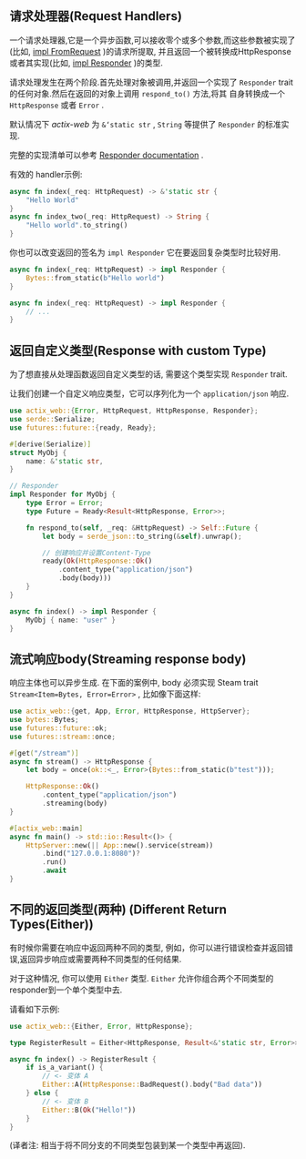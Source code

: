 ## 请求处理器(Request Handlers)
一个请求处理器,它是一个异步函数,可以接收零个或多个参数,而这些参数被实现了(比如, [impl FromRequest](https://docs.rs/actix-web/3/actix_web/trait.FromRequest.html) )的请求所提取,
并且返回一个被转换成HttpResponse或者其实现(比如, [impl Responder](https://docs.rs/actix-web/3/actix_web/trait.Responder.html) )的类型.

请求处理发生在两个阶段.首先处理对象被调用,并返回一个实现了 `Responder` trait的任何对象.然后在返回的对象上调用 `respond_to()` 方法,将其
自身转换成一个 `HttpResponse` 或者 `Error` .

默认情况下 _actix-web_ 为 `&‘static str` , `String` 等提供了 `Responder` 的标准实现.

完整的实现清单可以参考 [Responder documentation](https://docs.rs/actix-web/3/actix_web/trait.Responder.html#foreign-impls) .

有效的 handler示例:

```rust
async fn index(_req: HttpRequest) -> &'static str {
    "Hello World"
}
async fn index_two(_req: HttpRequest) -> String {
    "Hello world".to_string()
}
```

你也可以改变返回的签名为 `impl Responder` 它在要返回复杂类型时比较好用.

```rust
async fn index(_req: HttpRequest) -> impl Responder {
    Bytes::from_static(b"Hello world")
}
```

```rust
async fn index(_req: HttpRequest) -> impl Responder {
    // ...
}
```

## 返回自定义类型(Response with custom Type)
为了想直接从处理函数返回自定义类型的话, 需要这个类型实现 `Responder` trait.

让我们创建一个自定义响应类型，它可以序列化为一个 `application/json` 响应.

```rust
use actix_web::{Error, HttpRequest, HttpResponse, Responder};
use serde::Serialize;
use futures::future::{ready, Ready};

#[derive(Serialize)]
struct MyObj {
    name: &'static str,
}

// Responder
impl Responder for MyObj {
    type Error = Error;
    type Future = Ready<Result<HttpResponse, Error>>;

    fn respond_to(self, _req: &HttpRequest) -> Self::Future {
        let body = serde_json::to_string(&self).unwrap();

        // 创建响应并设置Content-Type
        ready(Ok(HttpResponse::Ok()
            .content_type("application/json")
            .body(body)))
    }
}

async fn index() -> impl Responder {
    MyObj { name: "user" }
}
```

## 流式响应body(Streaming response body)
响应主体也可以异步生成. 在下面的案例中, body 必须实现 Steam trait `Stream<Item=Bytes, Error=Error>` , 比如像下面这样:

```rust
use actix_web::{get, App, Error, HttpResponse, HttpServer};
use bytes::Bytes;
use futures::future::ok;
use futures::stream::once;

#[get("/stream")]
async fn stream() -> HttpResponse {
    let body = once(ok::<_, Error>(Bytes::from_static(b"test")));

    HttpResponse::Ok()
        .content_type("application/json")
        .streaming(body)
}

#[actix_web::main]
async fn main() -> std::io::Result<()> {
    HttpServer::new(|| App::new().service(stream))
        .bind("127.0.0.1:8080")?
        .run()
        .await
}
```

## 不同的返回类型(两种) (Different Return Types(Either))
有时候你需要在响应中返回两种不同的类型, 例如，你可以进行错误检查并返回错误,返回异步响应或需要两种不同类型的任何结果.

对于这种情况, 你可以使用 `Either` 类型. `Either` 允许你组合两个不同类型的responder到一个单个类型中去.

请看如下示例:

```rust
use actix_web::{Either, Error, HttpResponse};

type RegisterResult = Either<HttpResponse, Result<&'static str, Error>>;

async fn index() -> RegisterResult {
    if is_a_variant() {
        // <- 变体 A
        Either::A(HttpResponse::BadRequest().body("Bad data"))
    } else {
        // <- 变体 B
        Either::B(Ok("Hello!"))
    }
}
```
(译者注: 相当于将不同分支的不同类型包装到某一个类型中再返回).